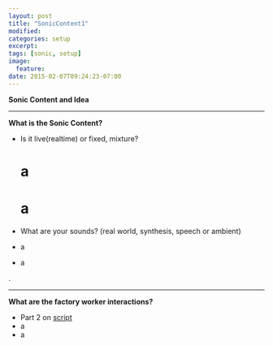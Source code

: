 ```yaml
---
layout: post
title: "SonicContent1"
modified:
categories: setup
excerpt:
tags: [sonic, setup]
image:
  feature:
date: 2015-02-07T09:24:23-07:00
---
```



**Sonic Content and Idea**

* * *

  **What is the Sonic Content?**

 * Is it live(realtime) or fixed, mixture?
   #  a
   #  a

 * What are your sounds? (real world, synthesis, speech or ambient)
  * a
  * a

. 


* * *

  **What are the factory worker interactions?**

 * Part 2 on [script](http://tat306.github.io/DreamFactory/downloads/DreamFactory_Script-v1.pdf)
  * a
  * a

